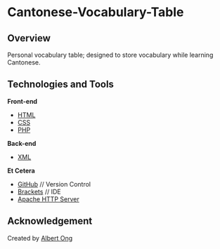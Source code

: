 # Cantonese-Vocabulary-Table

## Overview
Personal vocabulary table; designed to store vocabulary while learning Cantonese. 

## Technologies and Tools

**Front-end**
* [HTML](https://html.spec.whatwg.org/multipage/)
* [CSS](https://www.w3.org/Style/CSS/)
* [PHP](https://www.php.net/)

**Back-end**
* [XML](https://www.w3.org/TR/REC-xml/)

**Et Cetera**
* [GitHub](https://github.com/) // Version Control
* [Brackets](http://brackets.io/) // IDE
* [Apache HTTP Server](https://httpd.apache.org/)

## Acknowledgement
Created by [Albert Ong](https://github.com/Albert-C-Ong)
